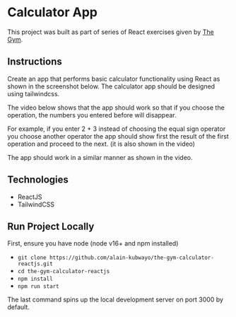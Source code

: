 # Calculator App

This project was built as part of series of React exercises given by [The Gym](https://www.thegym-rwanda.com/). 
## Instructions

Create an app that performs basic calculator functionality using React as shown in the screenshot below. The calculator app should be designed using tailwindcss.

The video below shows that the app should work so that if you choose the operation, the numbers you entered before will disappear. 

For example, if you enter 2 + 3 instead of choosing the equal sign operator you choose another operator the app should show first the result of the first operation and proceed to the next. (it is also shown in the video)

The app should work in a similar manner as shown in the video.

## Technologies
* ReactJS
* TailwindCSS

## Run Project Locally
First, ensure you have node (node v16+ and npm installed)

* `git clone https://github.com/alain-kubwayo/the-gym-calculator-reactjs.git`
* `cd the-gym-calculator-reactjs`
* `npm install`
* `npm run start`

The last command spins up the local development server on port 3000 by default.